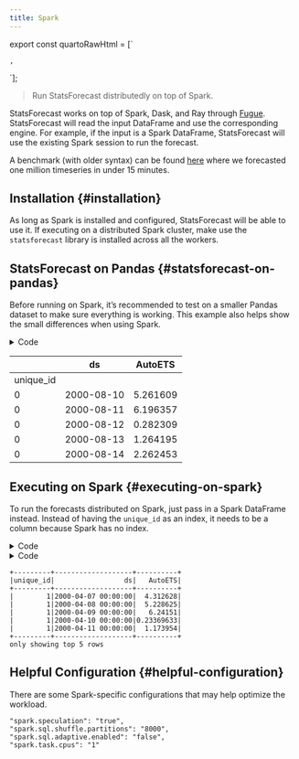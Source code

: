 ```yaml
---
title: Spark
---
```


export const quartoRawHtml =
[`<div>
<style scoped>
    .dataframe tbody tr th:only-of-type {
        vertical-align: middle;
    }
    .dataframe tbody tr th {
        vertical-align: top;
    }
    .dataframe thead th {
        text-align: right;
    }
</style>
`,`
</div>`];

> Run StatsForecast distributedly on top of Spark.

StatsForecast works on top of Spark, Dask, and Ray through
[Fugue](https://github.com/fugue-project/fugue/). StatsForecast will
read the input DataFrame and use the corresponding engine. For example,
if the input is a Spark DataFrame, StatsForecast will use the existing
Spark session to run the forecast.

A benchmark (with older syntax) can be found
[here](https://towardsdatascience.com/distributed-forecast-of-1m-time-series-in-under-15-minutes-with-spark-nixtla-and-fugue-e9892da6fd5c)
where we forecasted one million timeseries in under 15 minutes.

## Installation {#installation}

As long as Spark is installed and configured, StatsForecast will be able
to use it. If executing on a distributed Spark cluster, make use the
`statsforecast` library is installed across all the workers.

## StatsForecast on Pandas {#statsforecast-on-pandas}

Before running on Spark, it’s recommended to test on a smaller Pandas
dataset to make sure everything is working. This example also helps show
the small differences when using Spark.

<details>
<summary>Code</summary>

``` python
from statsforecast.core import StatsForecast
from statsforecast.models import ( 
    AutoARIMA,
    AutoETS,
)
from statsforecast.utils import generate_series

n_series = 4
horizon = 7

series = generate_series(n_series)

sf = StatsForecast(
    models=[AutoETS(season_length=7)],
    freq='D',
)
sf.forecast(df=series, h=horizon).head()
```

</details>
<div dangerouslySetInnerHTML={{ __html: quartoRawHtml[0] }} />

|           | ds         | AutoETS  |
|-----------|------------|----------|
| unique_id |            |          |
| 0         | 2000-08-10 | 5.261609 |
| 0         | 2000-08-11 | 6.196357 |
| 0         | 2000-08-12 | 0.282309 |
| 0         | 2000-08-13 | 1.264195 |
| 0         | 2000-08-14 | 2.262453 |

<div dangerouslySetInnerHTML={{ __html: quartoRawHtml[1] }} />

## Executing on Spark {#executing-on-spark}

To run the forecasts distributed on Spark, just pass in a Spark
DataFrame instead. Instead of having the `unique_id` as an index, it
needs to be a column because Spark has no index.

<details>
<summary>Code</summary>

``` python
from pyspark.sql import SparkSession

spark = SparkSession.builder.getOrCreate()
```

</details>
<details>
<summary>Code</summary>

``` python
# Make unique_id a column
series = series.reset_index()
series['unique_id'] = series['unique_id'].astype(str)

# Convert to Spark
sdf = spark.createDataFrame(series)

# Returns a Spark DataFrame
sf.forecast(df=sdf, h=horizon, level=[90]).show(5)
```

</details>

``` text
+---------+-------------------+----------+
|unique_id|                 ds|   AutoETS|
+---------+-------------------+----------+
|        1|2000-04-07 00:00:00|  4.312628|
|        1|2000-04-08 00:00:00|  5.228625|
|        1|2000-04-09 00:00:00|   6.24151|
|        1|2000-04-10 00:00:00|0.23369633|
|        1|2000-04-11 00:00:00|  1.173954|
+---------+-------------------+----------+
only showing top 5 rows
```

## Helpful Configuration {#helpful-configuration}

There are some Spark-specific configurations that may help optimize the
workload.

``` text
"spark.speculation": "true",
"spark.sql.shuffle.partitions": "8000",
"spark.sql.adaptive.enabled": "false",
"spark.task.cpus": "1"
```

